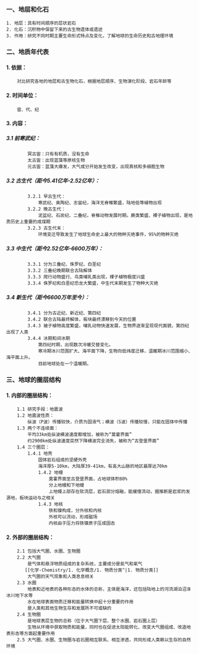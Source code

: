 ### 一、地层和化石
	1. 地层：具有时间顺序的层状岩石
	2. 化石：沉积物中保留下来的古生物遗体或遗迹
	3. 作用：研究不同时期主要生命形式特点及变化，了解地球的生命历史和古地理环境
   
### 二、地质年代表
#### 	1. 依据：
		对比研究各地的地层和古生物化石，根据地层顺序、生物演化阶段、岩石年龄等
#### 	2. 时间单位：
		宙、代、纪
#### 	3. 内容：
##### 		3.1 前寒武纪：
			冥古宙：只有有机质，没有生命
			太古宙：出现蓝藻等原核生物
			元古宙：蓝藻大爆发，大气成分开始发生改变，出现真核和多细胞生物
##### 		3.2 古生代（距今5.41亿年-2.52亿年）：
			3.2.1 早古生代：
				寒武纪、奥陶纪、志留纪，海洋无脊椎繁盛，陆地低等植物出现
			3.2.2 晚古生代：
				泥盆纪、石炭纪、二叠纪，脊椎动物发展时期。蕨类繁盛、裸子植物出现，是地质历史上重要的成煤期
			3.2.3 古生代末：
				环境变迁导致发生了地球生命史上最大的物种灭绝事件，95%的物种灭绝
##### 		3.3 中生代（距今2.52亿年-6600万年）：
			3.3.1 分为三叠纪、侏罗纪、白垩纪
			3.3.2 三叠纪晚期联合古陆解体
			3.3.3 爬行动物盛行、鸟类哺乳类出现，裸子植物极度兴盛
			3.3.4 侏罗纪和白垩纪恐龙大繁盛，中生代末期发生了物种大灭绝
##### 		3.4 新生代（距今6600万年至今）：
			3.4.1 分为古近纪、新近纪、第四纪
			3.4.2 联合古陆最终解体，板块最终漂移到今天的位置
			3.4.3 被子植物高度繁盛，哺乳动物快速发展，生物界逐渐呈现现代面貌，第四纪出现了人类
			3.4.4 冰期和间冰期
				第四纪时期，出现数次冷暖交替变化。
				寒冷期冰川范围扩大、海平面下降，生物向低纬度迁移，温暖期冰川范围缩小、海平面上升。
				目前地球处在一个温暖期。

### 三、地球的圈层结构
#### 	1. 内部的圈层结构：
		1.1 研究手段：地震波
		1.2 地震波性质：
			纵波（P波）传播较快，介质为固液气；横波（S波）传播较慢，只能在固体中传播
		1.3 两个不连续面：
			平均33km处纵波横波速度都增加，被称为“莫霍界面”
			约2900km处纵波速度突然下降横波完全消失，被称为“古登堡界面”
		1.4 三个圈层：
			1.4.1 地壳
		  		固体岩石组成的坚硬外壳
				海洋厚5-10km，大陆厚39-41km，有高大山脉的地区最厚达70km
		  		1.4.2 地幔
					莫霍界面至古登堡界面，占地球体积80%
			   		分上地幔和下地幔
			  		上地幔上部存在软流层，岩石部分熔融，能缓慢流动，据推断是岩浆的发源地，板块运动与之相关
				1.4.3 地核
			  		铁和镍构成，分外核和内核
			 		外核可以流动，形成磁场
					内核由于压力将铁镍原子压成固态
					
#### 	2. 外部的圈层结构：
		2.1 包括大气圈、水圈、生物圈
		2.2 大气圈
			是气体和悬浮物质组成的复杂系统，主要成分是氮气和氧气
		   [[化学-Chemistry/1. 化学概念/1. 物质分类^|1. 物质分类]]
			大气圈的天气现象和人类息息相关
		2.3 水圈
			地表和近地表的各种形态的水体的总称，主体是海洋，还包括陆地上的河流湖泊沼泽冰川地下水等
			水在地球表面物质迁移和能量转换中起十分重要的作用
			是人类和其他生物生存和发展所不可或缺的
		2.4 生物圈
			是地球表层生物的总称（位于大气圈下层、整个水圈、岩石圈上层）
			生物从环境中获取物质和能量，同时也在促进太阳能转化、改变大气圈组成、改造地表形态等方面起重要作用
		2.5 大气圈、水圈、生物圈与岩石圈相互联系、相互渗透，共同形成人类赖以生存的自然环境